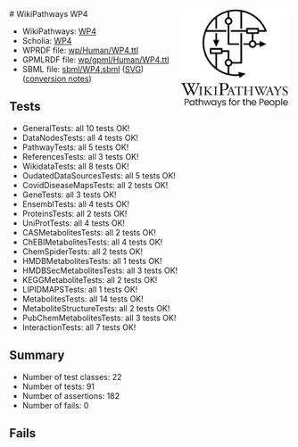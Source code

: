 <img style="float: right; width: 200px" src="../logo.png" />
# WikiPathways WP4

* WikiPathways: [WP4](https://identifiers.org/wikipathways:WP4)
* Scholia: [WP4](https://scholia.toolforge.org/wikipathways/WP4)
* WPRDF file: [wp/Human/WP4.ttl](../wp/Human/WP4.ttl)
* GPMLRDF file: [wp/gpml/Human/WP4.ttl](../wp/gpml/Human/WP4.ttl)
* SBML file: [sbml/WP4.sbml](../sbml/WP4.sbml) ([SVG](../sbml/WP4.svg)) ([conversion notes](../sbml/WP4.txt))

## Tests
* GeneralTests: all 10 tests OK!
* DataNodesTests: all 4 tests OK!
* PathwayTests: all 5 tests OK!
* ReferencesTests: all 3 tests OK!
* WikidataTests: all 8 tests OK!
* OudatedDataSourcesTests: all 5 tests OK!
* CovidDiseaseMapsTests: all 2 tests OK!
* GeneTests: all 3 tests OK!
* EnsemblTests: all 4 tests OK!
* ProteinsTests: all 2 tests OK!
* UniProtTests: all 4 tests OK!
* CASMetabolitesTests: all 2 tests OK!
* ChEBIMetabolitesTests: all 4 tests OK!
* ChemSpiderTests: all 2 tests OK!
* HMDBMetabolitesTests: all 1 tests OK!
* HMDBSecMetabolitesTests: all 3 tests OK!
* KEGGMetaboliteTests: all 2 tests OK!
* LIPIDMAPSTests: all 1 tests OK!
* MetabolitesTests: all 14 tests OK!
* MetaboliteStructureTests: all 2 tests OK!
* PubChemMetabolitesTests: all 3 tests OK!
* InteractionTests: all 7 tests OK!


## Summary

* Number of test classes: 22
* Number of tests: 91
* Number of assertions: 182
* Number of fails: 0

## Fails


